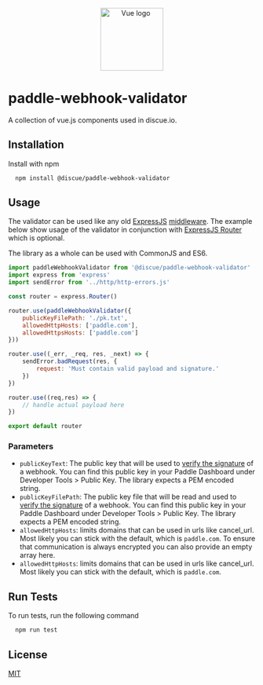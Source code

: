 
<p align="center"><a href="https://www.discue.io/" target="_blank" rel="noopener noreferrer"><img width="128" src="https://www.discue.io/icons-fire-no-badge-square/web/icon-192.png" alt="Vue logo"></a></p>

# paddle-webhook-validator

A collection of vue.js components used in discue.io.

## Installation

Install with npm

```bash
  npm install @discue/paddle-webhook-validator
```

## Usage
The validator can be used like any old [ExpressJS](https://expressjs.com/) [middleware](https://expressjs.com/en/guide/using-middleware.html). 
The example below show usage of the validator in conjunction with [ExpressJS Router](http://expressjs.com/en/5x/api.html#router) which is optional.

The library as a whole can be used with CommonJS and ES6.

```js
import paddleWebhookValidator from '@discue/paddle-webhook-validator'
import express from 'express'
import sendError from '../http/http-errors.js'

const router = express.Router()

router.use(paddleWebhookValidator({
    publicKeyFilePath: './pk.txt',
    allowedHttpHosts: ['paddle.com'],
    allowedHttpsHosts: ['paddle.com']
}))

router.use((_err, _req, res, _next) => {
    sendError.badRequest(res, {
        request: 'Must contain valid payload and signature.'
    })
})

router.use((req,res) => {
    // handle actual payload here
})

export default router
```

### Parameters
- `publicKeyText`: The public key that will be used to [verify the signature](https://developer.paddle.com/webhook-reference/ZG9jOjI1MzUzOTg2-verifying-webhooks) of a webhook. You can find this public key in your Paddle Dashboard under Developer Tools > Public Key. The library expects a PEM encoded string.
- `publicKeyFilePath`: The public key file that will be read and used to [verify the signature](https://developer.paddle.com/webhook-reference/ZG9jOjI1MzUzOTg2-verifying-webhooks) of a webhook. You can find this public key in your Paddle Dashboard under Developer Tools > Public Key. The library expects a PEM encoded string.
- `allowedHttpHosts`: limits domains that can be used in urls like cancel_url. Most likely you can stick with the default, which is `paddle.com`. To ensure that communication is always encrypted you can also provide an empty array here.
- `allowedHttpHosts`: limits domains that can be used in urls like cancel_url. Most likely you can stick with the default, which is `paddle.com`.

## Run Tests

To run tests, run the following command

```bash
  npm run test
```

## License

[MIT](https://choosealicense.com/licenses/mit/)

